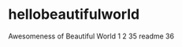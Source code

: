 # hellobeautifulworld
Awesomeness of Beautiful World
1 <snippet> 
2   <content><![CDATA[ 
3 # ${1:hellobeautifulworld} 
4  
5 TODO: Write a project description 
6  Introducing Awesome code to a beautiful world
7 ## Installation 
8  
9 TODO: Describe the installation process 
10  
11 ## Usage 
12  
13 TODO: Write usage instructions 
14  
15 ## Contributing 
16  
17 1. Fork it! 
18 2. Create your feature branch: `git checkout -b my-new-feature` 
19 3. Commit your changes: `git commit -am 'Add some feature'` 
20 4. Push to the branch: `git push origin my-new-feature` 
21 5. Submit a pull request :D 
22  
23 ## History 
24  
25 TODO: Write history 
26  
27 ## Credits 
28  
29 TODO: Write credits 
30  
31 ## License 
32  
33 TODO: Write license 
34 ]]></content> 
35   <tabTrigger>readme</tabTrigger> 
36 </snippet> 


